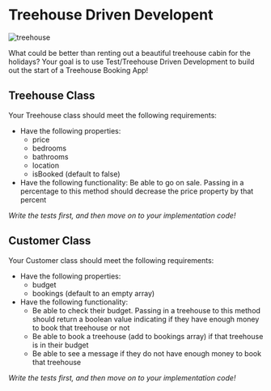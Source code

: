 # Treehouse Driven Developent

![treehouse](https://media.giphy.com/media/L1cKe0Rek3W5Cr0o8S/giphy.gif)

What could be better than renting out a beautiful treehouse cabin for the holidays? Your goal is to use Test/Treehouse Driven Development to build out the start of a Treehouse Booking App! 

## Treehouse Class
Your Treehouse class should meet the following requirements:

* Have the following properties:
  * price
  * bedrooms
  * bathrooms
  * location
  * isBooked (default to false) 
* Have the following functionality:
  Be able to go on sale. Passing in a percentage to this method should decrease the price property by that percent
  
 _Write the tests first, and then move on to your implementation code!_

## Customer Class
Your Customer class should meet the following requirements:

* Have the following properties:
  * budget
  * bookings (default to an empty array)
* Have the following functionality:
  * Be able to check their budget. Passing in a treehouse to this method should return a boolean value indicating if they have enough money to book that treehouse or not
  * Be able to book a treehouse (add to bookings array) if that treehouse is in their budget
  * Be able to see a message if they do not have enough money to book that treehouse
 
 _Write the tests first, and then move on to your implementation code!_
